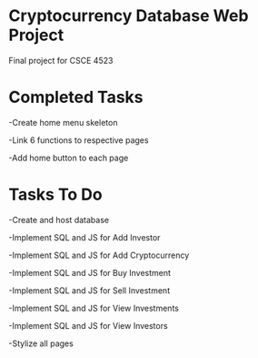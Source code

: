 # Cryptocurrency Database Web Project
Final project for CSCE 4523

# Completed Tasks

-Create home menu skeleton

-Link 6 functions to respective pages

-Add home button to each page


# Tasks To Do

-Create and host database

-Implement SQL and JS for Add Investor

-Implement SQL and JS for Add Cryptocurrency

-Implement SQL and JS for Buy Investment

-Implement SQL and JS for Sell Investment

-Implement SQL and JS for View Investments

-Implement SQL and JS for View Investors

-Stylize all pages

